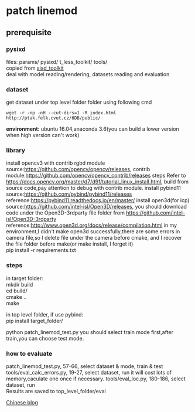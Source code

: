 # patch linemod

## prerequisite

### pysixd

files: params/  pysixd/  t_less_toolkit/  tools/  
copied from [sixd_toolkit](https://github.com/thodan/sixd_toolkit)  
deal with model reading/rendering, datasets reading and evaluation  

### dataset

get dataset under top level folder folder using following cmd  
```
wget -r -np -nH --cut-dirs=1 -R index.html http://ptak.felk.cvut.cz/6DB/public/
```
**environment:** ubuntu 16.04,anaconda 3.6(you can build a lower version when high version can't work)
### library

install opencv3 with contrib rgbd module  
source:https://github.com/opencv/opencv/releases,  contrib module:https://github.com/opencv/opencv_contrib/releases
steps:Refer to https://docs.opencv.org/master/d7/d9f/tutorial_linux_install.html, build from source code,pay attention to debug with contrib module.
install pybind11  
source:https://github.com/pybind/pybind11/releases
reference:https://pybind11.readthedocs.io/en/master/
install open3d(for icp)
source:https://github.com/intel-isl/Open3D/releases,  you should download code under the Open3D-3rdparty file folder from https://github.com/intel-isl/Open3D-3rdparty
reference:http://www.open3d.org/docs/release/compilation.html 
in my environment,I didn't make open3d successfully,there are some errors in camera file,so I delete file under the camera before cmake, and I recover the file folder before make(or make install, I forget it)  
pip install -r requirements.txt

### steps

in target folder:  
mkdir build  
cd build/  
cmake ..  
make  

in top level folder, if use pybind:  
pip install target_folder/  

python patch_linemod_test.py
you should select train mode first,after train,you can choose test mode.
### how to evaluate

patch_linemod_test.py, 57-66, select dataset & mode, train & test  
tools/eval_calc_errors.py, 19-27, select dataset, run 
it will cost lots of memory,caculate one once if necessary.
tools/eval_loc.py, 180-186, select dataset, run  
Results are saved to top_level_folder/eval  

[Chinese blog](https://zhuanlan.zhihu.com/p/45538349)
